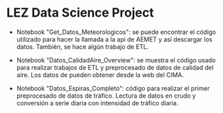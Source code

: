 # LEZ Data Science Project

* Notebook "Get_Datos_Meteorologicos": se puede encontrar el código utilizado para hacer la llamada a la api de AEMET y así descargar los datos. También, se hace algún trabajo de ETL.

* Notebook "Datos_CalidadAire_Overview": se muestra el código usado para realizar trabajos de ETL y preprocesado de datos de calidad del aire. Los datos de pueden obtener desde la web del CIMA.

* Notebook "Datos_Espiras_Completo": código para realizar el primer preprocesado de datos de tráfico. Lectura de datos en crudo y conversión a serie diaria con intensidad de tráfico diaria.
